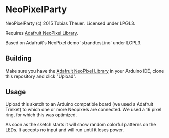 NeoPixelParty
=============

NeoPixelParty (c) 2015 Tobias Theuer.
Licensed under LPGL3.
 
Requires [Adafruit NeoPixel Library](https://github.com/adafruit/Adafruit_NeoPixel).

Based on Adafruit's NeoPixel demo 'strandtest.ino' under LGPL3. 

## Building

Make sure you have the [Adafruit NeoPixel Library](https://github.com/adafruit/Adafruit_NeoPixel) in your Arduino IDE, clone this repository and click "Upload".

## Usage
Upload this sketch to an Arduino compatible board (we used a Adafruit Trinket) to which one or more Neopixels are
connected. We used a 16 pixel ring, for which this was optimized.

As soon as the sketch starts it will show random colorful patterns on the LEDs. It accepts no input and will run until
it loses power.


